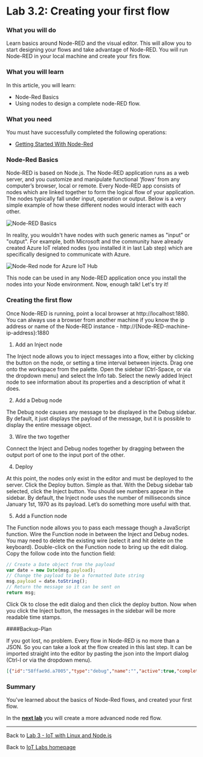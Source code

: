 # Lab 3.2: Creating your first flow

### What you will do
Learn basics around Node-RED and the visual editor. This will allow you to start designing your flows and take advantage of Node-RED. You will run Node-RED in your local machine and create your firs flow. 

### What you will learn
In this article, you will learn:
* Node-Red Basics
* Using nodes to design a complete node-RED flow.

### What you need
You must have successfully completed the following operations:

* [Getting Started With Node-Red](/content/lab-3-1-getting-started-with-node-red)

### Node-Red Basics

Node-RED is based on Node.js. The Node-RED application runs as a web server, and you customize and manipulate functional *'flows'* from any computer’s browser, local or remote. Every Node-RED app consists of nodes which are linked together to form the logical flow of your application. The nodes typically fall under input, operation or output.
Below is a very simple example of how these different nodes would interact with each other.

![Node-RED Basics](/images/lab3_node-red-basics.png)

In reality, you wouldn't have nodes with such generic names as "input" or "output". For example, both Microsoft and the community have already created Azure IoT related nodes (you installed it in last Lab step) which are specifically designed to communicate with Azure.

![Node-Red node for Azure IoT Hub](/images/lab3_node-red-basics-azure.png)

This node can be used in any Node-RED application once you install the nodes into your Node environment. Now, enough talk! Let's try it!

### Creating the first flow
Once Node-RED is running, point a local browser at http://localhost:1880. You can always use a browser from another machine if you know the ip address or name of the Node-RED instance - http://{Node-RED-machine-ip-address}:1880

1. Add an Inject node

 The Inject node allows you to inject messages into a flow, either by clicking the button on the node, or setting a time interval between injects.
 Drag one onto the workspace from the palette.
 Open the sidebar (Ctrl-Space, or via the dropdown menu) and select the Info tab.
 Select the newly added Inject node to see information about its properties and a description of what it does.

2. Add a Debug node

 The Debug node causes any message to be displayed in the Debug sidebar. By default, it just displays the payload of the message, but it is possible to display the entire message object.

3. Wire the two together

 Connect the Inject and Debug nodes together by dragging between the output port of one to the input port of the other.
 
4. Deploy

 At this point, the nodes only exist in the editor and must be deployed to the server.
 Click the Deploy button. Simple as that.
 With the Debug sidebar tab selected, click the Inject button. You should see numbers appear in the sidebar. By default, the Inject node uses the number of milliseconds since January 1st, 1970 as its payload. Let’s do something more useful with that.

5. Add a Function node

 The Function node allows you to pass each message though a JavaScript function.
 Wire the Function node in between the Inject and Debug nodes. You may need to delete the existing wire (select it and hit delete on the keyboard).
 Double-click on the Function node to bring up the edit dialog. Copy the follow code into the function field:

  ```javascript
  // Create a Date object from the payload
  var date = new Date(msg.payload);
  // Change the payload to be a formatted Date string
  msg.payload = date.toString();
  // Return the message so it can be sent on
  return msg;
  ```

 Click Ok to close the edit dialog and then click the deploy button.
 Now when you click the Inject button, the messages in the sidebar will be more readable time stamps.

####Backup-Plan

If you got lost, no problem. Every flow in Node-RED is no more than a JSON. So you can take a look at the flow created in this last step. It can be imported straight into the editor by pasting the json into the Import dialog (Ctrl-I or via the dropdown menu).

 ```json
 [{"id":"58ffae9d.a7005","type":"debug","name":"","active":true,"complete":false,"x":640,"y":200,"wires":[]},{"id":"17626462.e89d9c","type":"inject","name":"","topic":"","payload":"","repeat":"","once":false,"x":240,"y":200,"wires":[["2921667d.d6de9a"]]},{"id":"2921667d.d6de9a","type":"function","name":"Format timestamp","func":"// Create a Date object from the payload\nvar date = new Date(msg.payload);\n// Change the payload to be a formatted Date string\nmsg.payload = date.toString();\n// Return the message so it can be sent on\nreturn msg;","outputs":1,"x":440,"y":200,"wires":[["58ffae9d.a7005"]]}]
  ```

### Summary
You've learned about the basics of Node-Red flows, and created your first flow.

In the **[next lab][nextlab]** you will create a more advanced node red flow.

---

Back to [Lab 3 - IoT with Linux and Node.js](/content/lab-3-linux-iot-node-red.md)

Back to [IoT Labs homepage](/readme.md#labs)

[nextlab]: /content/lab-3-3-creating-creating-a-more-advanced-node-red-flow.md
